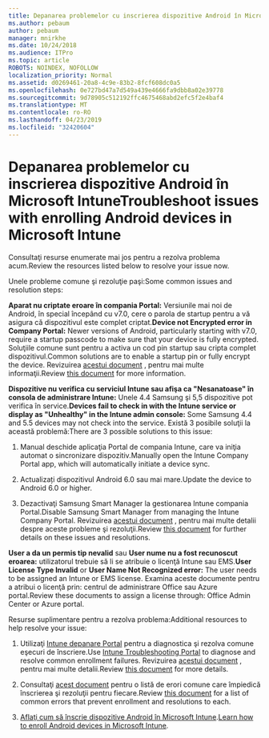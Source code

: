 ```yaml
---
title: Depanarea problemelor cu inscrierea dispozitive Android în Microsoft Intune
ms.author: pebaum
author: pebaum
manager: mnirkhe
ms.date: 10/24/2018
ms.audience: ITPro
ms.topic: article
ROBOTS: NOINDEX, NOFOLLOW
localization_priority: Normal
ms.assetid: d0269461-20a8-4c9e-83b2-8fcf608dc0a5
ms.openlocfilehash: 0e727bd47a7d549a439e4666fa9dbb8a02e39778
ms.sourcegitcommit: 9d78905c512192ffc4675468abd2efc5f2e4baf4
ms.translationtype: MT
ms.contentlocale: ro-RO
ms.lasthandoff: 04/23/2019
ms.locfileid: "32420604"
---
```

# <a name="troubleshoot-issues-with-enrolling-android-devices-in-microsoft-intune"></a><span data-ttu-id="dd1e6-102">Depanarea problemelor cu inscrierea dispozitive Android în Microsoft Intune</span><span class="sxs-lookup"><span data-stu-id="dd1e6-102">Troubleshoot issues with enrolling Android devices in Microsoft Intune</span></span>

<span data-ttu-id="dd1e6-103">Consultaţi resurse enumerate mai jos pentru a rezolva problema acum.</span><span class="sxs-lookup"><span data-stu-id="dd1e6-103">Review the resources listed below to resolve your issue now.</span></span>
  
<span data-ttu-id="dd1e6-104">Unele probleme comune şi rezoluţie paşi:</span><span class="sxs-lookup"><span data-stu-id="dd1e6-104">Some common issues and resolution steps:</span></span>
  
 <span data-ttu-id="dd1e6-105">**Aparat nu criptate eroare în compania Portal:** Versiunile mai noi de Android, în special începând cu v7.0, cere o parola de startup pentru a vă asigura că dispozitivul este complet criptat.</span><span class="sxs-lookup"><span data-stu-id="dd1e6-105">**Device not Encrypted error in Company Portal:** Newer versions of Android, particularly starting with v7.0, require a startup passcode to make sure that your device is fully encrypted.</span></span> <span data-ttu-id="dd1e6-106">Soluţiile comune sunt pentru a activa un cod pin startup sau cripta complet dispozitivul.</span><span class="sxs-lookup"><span data-stu-id="dd1e6-106">Common solutions are to enable a startup pin or fully encrypt the device.</span></span> <span data-ttu-id="dd1e6-107">Revizuirea [acestui document](https://docs.microsoft.com/intune-user-help/your-device-appears-encrypted-but-cp-says-otherwise-android) , pentru mai multe informaţii.</span><span class="sxs-lookup"><span data-stu-id="dd1e6-107">Review [this document](https://docs.microsoft.com/intune-user-help/your-device-appears-encrypted-but-cp-says-otherwise-android) for more information.</span></span> 
  
 <span data-ttu-id="dd1e6-108">**Dispozitive nu verifica cu serviciul Intune sau afişa ca "Nesanatoase" în consola de administrare Intune:** Unele 4.4 Samsung şi 5,5 dispozitive pot verifica în service.</span><span class="sxs-lookup"><span data-stu-id="dd1e6-108">**Devices fail to check in with the Intune service or display as "Unhealthy" in the Intune admin console:** Some Samsung 4.4 and 5.5 devices may not check into the service.</span></span> <span data-ttu-id="dd1e6-109">Există 3 posibile soluţii la această problemă:</span><span class="sxs-lookup"><span data-stu-id="dd1e6-109">There are 3 possible solutions to this issue:</span></span> 
  
1. <span data-ttu-id="dd1e6-110">Manual deschide aplicaţia Portal de compania Intune, care va iniţia automat o sincronizare dispozitiv.</span><span class="sxs-lookup"><span data-stu-id="dd1e6-110">Manually open the Intune Company Portal app, which will automatically initiate a device sync.</span></span>
    
2. <span data-ttu-id="dd1e6-111">Actualizați dispozitivul Android 6.0 sau mai mare.</span><span class="sxs-lookup"><span data-stu-id="dd1e6-111">Update the device to Android 6.0 or higher.</span></span>
    
3. <span data-ttu-id="dd1e6-112">Dezactivaţi Samsung Smart Manager la gestionarea Intune compania Portal.</span><span class="sxs-lookup"><span data-stu-id="dd1e6-112">Disable Samsung Smart Manager from managing the Intune Company Portal.</span></span> <span data-ttu-id="dd1e6-113">Revizuirea [acestui document](https://docs.microsoft.com/intune-classic/troubleshoot/troubleshoot-device-enrollment-in-intune#devices-fail-to-check-in-with-the-intune-service-and-display-as-unhealthy-in-the-intune-admin-console) , pentru mai multe detalii despre aceste probleme şi rezoluţii.</span><span class="sxs-lookup"><span data-stu-id="dd1e6-113">Review [this document](https://docs.microsoft.com/intune-classic/troubleshoot/troubleshoot-device-enrollment-in-intune#devices-fail-to-check-in-with-the-intune-service-and-display-as-unhealthy-in-the-intune-admin-console) for further details on these issues and resolutions.</span></span> 
    
 <span data-ttu-id="dd1e6-114">**User a da un permis tip nevalid** sau **User nume nu a fost recunoscut eroarea:** utilizatorul trebuie să li se atribuie o licenţă Intune sau EMS.</span><span class="sxs-lookup"><span data-stu-id="dd1e6-114">**User License Type Invalid** or **User Name Not Recognized error:** The user needs to be assigned an Intune or EMS license.</span></span> <span data-ttu-id="dd1e6-115">Examina aceste documente pentru a atribui o licenţă prin: centrul de administrare Office sau Azure portal.</span><span class="sxs-lookup"><span data-stu-id="dd1e6-115">Review these documents to assign a license through: Office Admin Center or Azure portal.</span></span> 
  
<span data-ttu-id="dd1e6-116">Resurse suplimentare pentru a rezolva problema:</span><span class="sxs-lookup"><span data-stu-id="dd1e6-116">Additional resources to help resolve your issue:</span></span>
  
1. <span data-ttu-id="dd1e6-117">Utilizaţi [Intune depanare Portal](https://devicemanagement.microsoft.com/#blade/Microsoft_Intune_DeviceSettings/TroubleshootBlade) pentru a diagnostica şi rezolva comune eşecuri de înscriere.</span><span class="sxs-lookup"><span data-stu-id="dd1e6-117">Use [Intune Troubleshooting Portal](https://devicemanagement.microsoft.com/#blade/Microsoft_Intune_DeviceSettings/TroubleshootBlade) to diagnose and resolve common enrollment failures.</span></span> <span data-ttu-id="dd1e6-118">Revizuirea [acestui document](https://docs.microsoft.com/intune/help-desk-operators) , pentru mai multe detalii.</span><span class="sxs-lookup"><span data-stu-id="dd1e6-118">Review [this document](https://docs.microsoft.com/intune/help-desk-operators) for more details.</span></span> 
    
2. <span data-ttu-id="dd1e6-119">Consultaţi [acest document](https://docs.microsoft.com/intune-classic/Troubleshoot/troubleshoot-device-enrollment-in-intune) pentru o listă de erori comune care împiedică înscrierea şi rezoluţii pentru fiecare.</span><span class="sxs-lookup"><span data-stu-id="dd1e6-119">Review [this document](https://docs.microsoft.com/intune-classic/Troubleshoot/troubleshoot-device-enrollment-in-intune) for a list of common errors that prevent enrollment and resolutions to each.</span></span> 
    
3. <span data-ttu-id="dd1e6-120">[Aflaţi cum să înscrie dispozitive Android în Microsoft Intune](https://docs.microsoft.com/intune/android-enroll).</span><span class="sxs-lookup"><span data-stu-id="dd1e6-120">[Learn how to enroll Android devices in Microsoft Intune](https://docs.microsoft.com/intune/android-enroll).</span></span>
    

